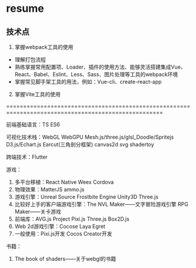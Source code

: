 # resume

## 技术点
1. 掌握webpack工具的使用
- 理解打包流程
- 熟练掌握常用配置项、Loader、插件的使用方法、能够灵活搭建集成Vue、React、Babel、Eslint、Less、Sass、图片处理等工具的webpack环境
- 掌握常见脚手架工具的用法，例如：Vue-cli、create-react-app
2. 掌握Vite工具的使用










====================================================================================================

前端基础语言：TS ES6 

可视化技术栈：WebGL WebGPU Mesh.js/three.js/glsl_Doodle/Spritejs D3.js/Echart.js Earcut(三角剖分框架) canvas2d svg shadertoy

跨端技术：Flutter 

游戏：
1. 多平台移植：React Native Weex Cordova
2. 物理效果：MatterJS ammo.js 
3. 游戏引擎：Unreal Source Frostbite Engine Unity3D Three.js
4. 比较好上手的客户端游戏引擎：The NVL Maker——文字冒险游戏引擎 RPG Maker——关卡游戏
5. 前端库：AVG.js Project Pixi.js Three.js Box2D.js
6. Web 2d游戏引擎：Cocose Laya Egret
7. 一般使用：Pixi.js开发 Cocos Creator开发

书籍：
1. The book of shaders——关于webgl的书籍
